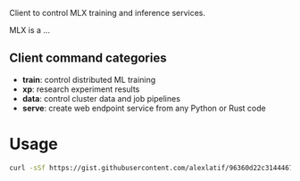 Client to control MLX training and inference services.

MLX is a ...

## Client command categories
- **train**: control distributed ML training
- **xp**: research experiment results
- **data**: control cluster data and job pipelines
- **serve**: create web endpoint service from any Python or Rust code

# Usage
```bash
curl -sSf https://gist.githubusercontent.com/alexlatif/96360d22c3144467b96b5b6a4134ad2e/raw/641f3ecad9b9d1985751f0c389e864357f84876c/mlx-client.sh | sh
```
